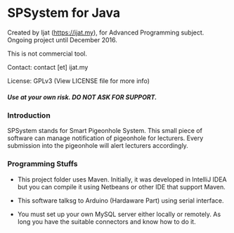 # SPSystem for Java 

Created by Ijat (https://ijat.my), for Advanced Programming subject. Ongoing project until December 2016.
 
This is not commercial tool.

Contact: contact [et] ijat.my

License: GPLv3 (View LICENSE file for more info)

##### Use at your own risk. DO NOT ASK FOR SUPPORT.

### Introduction

SPSystem stands for Smart Pigeonhole System. This small piece of software can manage notification of pigeonhole for lecturers. Every submission into the pigeonhole will alert lecturers accordingly.
 
### Programming Stuffs

* This project folder uses Maven. Initially, it was developed in IntelliJ IDEA but you can compile it using Netbeans or other IDE that support Maven.

* This software talksg to Arduino (Hardaware Part) using serial interface.

* You must set up your own MySQL server either locally or remotely. As long you have the suitable connectors and know how to do it.